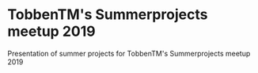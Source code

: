 # TobbenTM's Summerprojects meetup 2019

Presentation of summer projects for TobbenTM's Summerprojects meetup 2019
